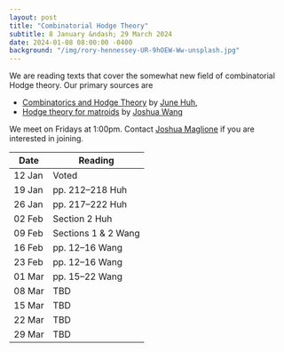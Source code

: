```yaml
---
layout: post
title: "Combinatorial Hodge Theory"
subtitle: 8 January &ndash; 29 March 2024
date: 2024-01-08 08:00:00 -0400
background: "/img/rory-hennessey-UR-9hOEW-Ww-unsplash.jpg"
---
```


We are reading texts that cover the somewhat new field of combinatorial Hodge theory. Our primary sources are
- [Combinatorics and Hodge Theory](https://web.math.princeton.edu/~huh/ICM2022.pdf) by [June Huh](https://web.math.princeton.edu/~huh/),
- [Hodge theory for matroids](https://people.math.harvard.edu/~jxwang/HodgeTheoryMatroids.pdf) by [Joshua Wang](https://math.mit.edu/~joshuaxw/)

We meet on Fridays at 1:00pm. Contact [Joshua Maglione](mailto:joshua.maglione@universityofgalway.ie) if you are interested in joining.

| Date   | Reading               | 
| ------ | --------------------- | 
| 12 Jan | Voted                 | 
| 19 Jan | pp. 212&ndash;218 Huh |
| 26 Jan | pp. 217&ndash;222 Huh |
| 02 Feb | Section 2 Huh         |
| 09 Feb | Sections 1 & 2 Wang   |
| 16 Feb | pp. 12&ndash;16 Wang  |
| 23 Feb | pp. 12&ndash;16 Wang  |
| 01 Mar | pp. 15&ndash;22 Wang  |
| 08 Mar | TBD |
| 15 Mar | TBD |
| 22 Mar | TBD |
| 29 Mar | TBD |